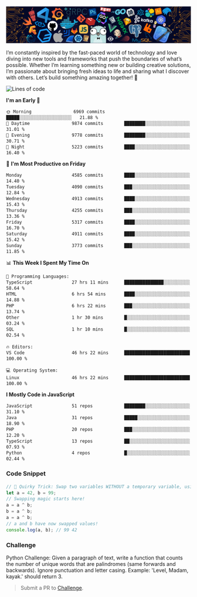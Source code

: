 ![](https://github.com/0x3EF8/0x3EF8/raw/main/images/header_.png)

I’m constantly inspired by the fast-paced world of technology and love diving into new tools and frameworks that push the boundaries of what’s possible. Whether I’m learning something new or building creative solutions, I’m passionate about bringing fresh ideas to life and sharing what I discover with others. Let’s build something amazing together! 🚀

<!--START_SECTION:header-->
![Lines of code](https://img.shields.io/badge/From%20Hello%20World%20I%27ve%20Written-23.0%20million%20lines%20of%20code-blue)

**I'm an Early 🐤** 

```text
🌞 Morning                6969 commits        █████░░░░░░░░░░░░░░░░░░░░   21.88 % 
🌆 Daytime                9874 commits        ████████░░░░░░░░░░░░░░░░░   31.01 % 
🌃 Evening                9778 commits        ████████░░░░░░░░░░░░░░░░░   30.71 % 
🌙 Night                  5223 commits        ████░░░░░░░░░░░░░░░░░░░░░   16.40 % 
```
📅 **I'm Most Productive on Friday** 

```text
Monday                   4585 commits        ████░░░░░░░░░░░░░░░░░░░░░   14.40 % 
Tuesday                  4090 commits        ███░░░░░░░░░░░░░░░░░░░░░░   12.84 % 
Wednesday                4913 commits        ████░░░░░░░░░░░░░░░░░░░░░   15.43 % 
Thursday                 4255 commits        ███░░░░░░░░░░░░░░░░░░░░░░   13.36 % 
Friday                   5317 commits        ████░░░░░░░░░░░░░░░░░░░░░   16.70 % 
Saturday                 4911 commits        ████░░░░░░░░░░░░░░░░░░░░░   15.42 % 
Sunday                   3773 commits        ███░░░░░░░░░░░░░░░░░░░░░░   11.85 % 
```


📊 **This Week I Spent My Time On** 

```text
💬 Programming Languages: 
TypeScript               27 hrs 11 mins      ███████████████░░░░░░░░░░   58.64 % 
HTML                     6 hrs 54 mins       ████░░░░░░░░░░░░░░░░░░░░░   14.88 % 
PHP                      6 hrs 22 mins       ███░░░░░░░░░░░░░░░░░░░░░░   13.74 % 
Other                    1 hr 30 mins        █░░░░░░░░░░░░░░░░░░░░░░░░   03.24 % 
SQL                      1 hr 10 mins        █░░░░░░░░░░░░░░░░░░░░░░░░   02.54 % 

🔥 Editors: 
VS Code                  46 hrs 22 mins      █████████████████████████   100.00 % 

💻 Operating System: 
Linux                    46 hrs 22 mins      █████████████████████████   100.00 % 
```

**I Mostly Code in JavaScript** 

```text
JavaScript               51 repos            ████████░░░░░░░░░░░░░░░░░   31.10 % 
Java                     31 repos            █████░░░░░░░░░░░░░░░░░░░░   18.90 % 
PHP                      20 repos            ███░░░░░░░░░░░░░░░░░░░░░░   12.20 % 
TypeScript               13 repos            ██░░░░░░░░░░░░░░░░░░░░░░░   07.93 % 
Python                   4 repos             █░░░░░░░░░░░░░░░░░░░░░░░░   02.44 % 
```




<!--END_SECTION:header-->

<!--START_SECTION:footer-->
### Code Snippet
```js
// 🦄 Quirky Trick: Swap two variables WITHOUT a temporary variable, using XOR (JavaScript)
let a = 42, b = 99;
// Swapping magic starts here!
a = a ^ b;
b = a ^ b;
a = a ^ b;
// a and b have now swapped values!
console.log(a, b); // 99 42
```
### Challenge
Python Challenge: Given a paragraph of text, write a function that counts the number of unique words that are palindromes (same forwards and backwards). Ignore punctuation and letter casing. Example: 'Level, Madam, kayak.' should return 3.
<!--END_SECTION:footer-->
> Submit a PR to [Challenge](https://github.com/mrepol742/challenge/fork).
